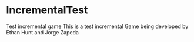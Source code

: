 # IncrementalTest
Test incremental game 
This is a test incremental Game being developed by Ethan Hunt and Jorge Zapeda
